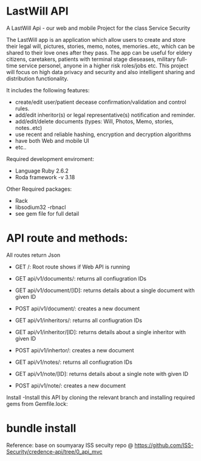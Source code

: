 # LastWill API

A LastWill Api - our web and mobile Project for the class Service Security

The LastWill app is an application which allow users to create and store their legal will, pictures, stories, memo, notes, memories..etc, which can be shared to their love ones after they pass. The app can be useful for eldery citizens, caretakers,  patients with terminal stage dieseases, military full-time service personel, anyone in a higher risk roles/jobs etc.  This project will focus on high data privacy and security and also intelligent sharing and distribution functionality.

It includes the following features:
  - create/edit user/patient decease confirmation/validation and control rules.
  - add/edit inheritor(s) or legal representative(s) notification and reminder.
  - add/edit/delete documents (types: Will, Photos, Memo, stories, notes..etc)
  - use recent and reliable hashing, encryption and decryption algorithms
  - have both Web and mobile UI
  - etc..
 
 Required development enviroment:
  - Language Ruby 2.6.2
  - Roda framework -v 3.18
  
 Other Required packages:
   - Rack 
   - libsodium32 -rbnacl
   - see gem file for full detail
 
# API route and methods:
  
All routes return Json
- GET /: Root route shows if Web API is running
- GET api/v1/documents/: returns all confiugration IDs
- GET api/v1/document/[ID]: returns details about a single document with given ID
- POST api/v1/document/: creates a new document


- GET api/v1/inheritors/: returns all confiugration IDs
- GET api/v1/inheritor/[ID]: returns details about a single inheritor with given ID
- POST api/v1/inhertor/: creates a new document

- GET api/v1/notes/: returns all confiugration IDs
- GET api/v1/note/[ID]: returns details about a single note with given ID
- POST api/v1/note/: creates a new document

Install
-Install this API by cloning the relevant branch and installing required gems from Gemfile.lock:
 # bundle install

   
  Reference: base on soumyaray ISS secuity repo @ https://github.com/ISS-Security/credence-api/tree/0_api_mvc
  

